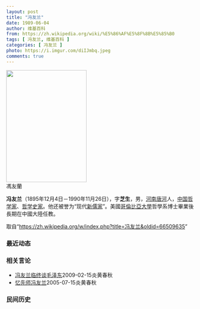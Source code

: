 ```yaml
---
layout: post
title: "冯友兰"
date: 1989-06-04
author: 维基百科
from: https://zh.wikipedia.org/wiki/%E5%86%AF%E5%8F%8B%E5%85%B0
tags: [ 冯友兰, 维基百科 ]
categories: [ 冯友兰 ]
photo: https://i.imgur.com/diIJmbq.jpeg
comments: true
---
```

<div class="mw-parser-output">

<div class="thumb tright"><div class="thumbinner" style="width:217px;"><a href="/wiki/File:FYL_in_1920s.JPG" class="image"><img alt="" src="//upload.wikimedia.org/wikipedia/commons/0/0a/FYL_in_1920s.JPG" decoding="async" width="215" height="300" class="thumbimage" data-file-width="215" data-file-height="300"></a>  <div class="thumbcaption"><div class="magnify"><a href="/wiki/File:FYL_in_1920s.JPG" class="internal" title="放大"></a></div>馮友蘭</div></div></div>
<p><b>冯友兰</b>（1895年12月4日－1990年11月26日），字<b>芝生</b>，男，<a href="/wiki/%E6%B2%B3%E5%8D%97" class="mw-redirect" title="河南">河南</a><a href="/wiki/%E5%94%90%E6%B2%B3%E5%8E%BF" title="唐河县">唐河</a>人，<a href="/wiki/%E4%B8%AD%E5%9B%BD" class="mw-redirect" title="中国">中国</a><a href="/wiki/%E5%93%B2%E5%AD%A6%E5%AE%B6" class="mw-redirect" title="哲学家">哲学家</a>、<a href="/wiki/%E5%93%B2%E5%AD%A6%E5%8F%B2" class="mw-redirect" title="哲学史">哲学史家</a>。他还被誉为“现代<a href="/wiki/%E6%96%B0%E5%84%92%E5%AE%B6" title="新儒家">新儒家</a>”。美國<a href="/wiki/%E5%93%A5%E5%80%AB%E6%AF%94%E4%BA%9E%E5%A4%A7%E5%AD%B8" class="mw-redirect" title="哥倫比亞大學">哥倫比亞大學</a>哲學系博士畢業後長期在中國大陸任教。
</p>
</div><noscript><img src="//zh.wikipedia.org/wiki/Special:CentralAutoLogin/start?type=1x1" alt="" title="" width="1" height="1" style="border: none; position: absolute;"></noscript>
<div class="printfooter">取自“<a dir="ltr" href="https://zh.wikipedia.org/w/index.php?title=冯友兰&amp;oldid=66509635">https://zh.wikipedia.org/w/index.php?title=冯友兰&amp;oldid=66509635</a>”</div><div id="recent-news"><h3>最近动态</h3><ul></ul></div><div id="open-opinion"><h3>相关言论</h3><ul><li><a href="https://nodebe4.github.io/opinion/2009-02-15/%E5%86%AF%E5%8F%8B%E5%85%B0%E4%B8%B4%E7%BB%88%E8%B0%88%E6%AF%9B%E6%B3%BD%E4%B8%9C/" title="王克明">冯友兰临终谈毛泽东</a><time>2009-02-15</time><a class="tag">炎黄春秋</a></li>
<li><a href="https://nodebe4.github.io/opinion/2005-07-15/%E5%BF%86%E5%85%88%E5%B8%88%E5%86%AF%E5%8F%8B%E5%85%B0/" title="何炳棣">忆先师冯友兰</a><time>2005-07-15</time><a class="tag">炎黄春秋</a></li>
</ul></div><div id="mjls-record"><h3>民间历史</h3><ul></ul></div>